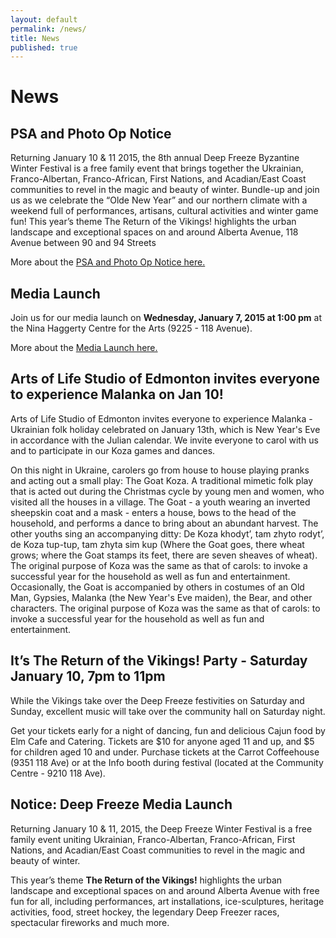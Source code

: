 ```yaml
---
layout: default
permalink: /news/
title: News
published: true
---
```


# News

## PSA and Photo Op Notice

Returning January 10 & 11 2015, the 8th annual Deep Freeze Byzantine Winter Festival is a free family event that brings together the Ukrainian, Franco-Albertan, Franco-African, First Nations, and Acadian/East Coast communities to revel in the magic and beauty of winter. Bundle-up and join us as we celebrate the “Olde New Year” and our northern climate with a weekend full of performances, artisans, cultural activities and winter game fun! This year’s theme The Return of the Vikings! highlights the urban landscape and exceptional spaces on and around Alberta Avenue, 118 Avenue between 90 and 94 Streets

More about the [PSA and Photo Op Notice here.](https://www.dropbox.com/s/chln80pe7ek0hc7/DF2015-PSA-PhotoOPs.pdf?dl=0)

## Media Launch

Join us for our media launch on **Wednesday, January 7, 2015 at 1:00 pm** at the Nina Haggerty Centre for the Arts (9225 - 118 Avenue).

More about the [Media Launch here.](https://www.dropbox.com/s/sr96uy3umnova55/DF2015-MediaLaunch.pdf?dl=0)

## Arts of Life Studio of Edmonton invites everyone to experience Malanka on Jan 10!

Arts of Life Studio of Edmonton invites everyone to experience Malanka - Ukrainian folk holiday celebrated on January 13th, which is New Year's Eve in accordance with the Julian calendar. We invite everyone to carol with us and to participate in our Koza games and dances.

On this night in Ukraine, carolers go from house to house playing pranks and acting out a small play: The Goat Koza. A traditional mimetic folk play that is acted out during the Christmas cycle by young men and women, who visited all the houses in a village. The Goat - a youth wearing an inverted sheepskin coat and a mask - enters a house, bows to the head of the household, and performs a dance to bring about an abundant harvest. The other youths sing an accompanying ditty: De Koza khodyt’, tam zhyto rodyt’, de Koza tup-tup, tam zhyta sim kup (Where the Goat goes, there wheat grows; where the Goat stamps its feet, there are seven sheaves of wheat). The original purpose of Koza was the same as that of carols: to invoke a successful year for the household as well as fun and entertainment. Occasionally, the Goat is accompanied by others in costumes of an Old Man, Gypsies, Malanka (the New Year's Eve maiden), the Bear, and other characters. The original purpose of Koza was the same as that of carols: to invoke a successful year for the household as well as fun and entertainment.


## It’s The Return of the Vikings! Party - Saturday January 10, 7pm to 11pm

While the Vikings take over the Deep Freeze festivities on Saturday and Sunday, excellent music will take over the community hall on Saturday night. 

Get your tickets early for a night of dancing, fun and delicious Cajun food by Elm Cafe and Catering. Tickets are $10 for anyone aged 11 and up, and $5 for children aged 10 and under. Purchase tickets at the Carrot Coffeehouse (9351 118 Ave) or at the Info booth during festival (located at the Community Centre - 9210 118 Ave).

## Notice: Deep Freeze Media Launch

Returning January 10 & 11, 2015, the Deep Freeze Winter Festival is a free family event uniting Ukrainian, Franco-Albertan, Franco-African, First Nations, and Acadian/East Coast communities to revel in the magic and beauty of winter. 

This year’s theme **The Return of the Vikings!**  highlights the urban landscape and exceptional spaces on and around Alberta Avenue with free fun for all, including performances, art installations, ice-sculptures, heritage activities, food, street hockey, the legendary Deep Freezer races, spectacular fireworks and much more.

<!--
[Dowloand the full Media Launch PDF](https://www.dropbox.com/s/2ghwjlppiggqmi5/DF-MediaLaunch-Dec23.pdf) -->